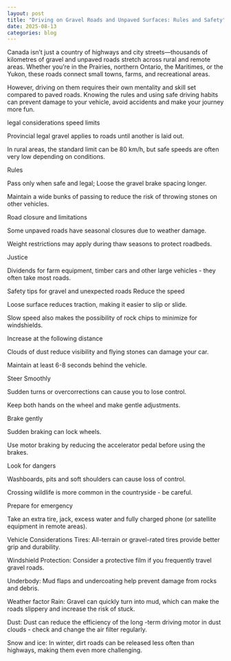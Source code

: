 ```yaml
---
layout: post
title: "Driving on Gravel Roads and Unpaved Surfaces: Rules and Safety"
date: 2025-08-13
categories: blog
---
```


Canada isn’t just a country of highways and city streets—thousands of kilometres of gravel and unpaved roads stretch across rural and remote areas. Whether you’re in the Prairies, northern Ontario, the Maritimes, or the Yukon, these roads connect small towns, farms, and recreational areas.

However, driving on them requires their own mentality and skill set compared to paved roads. Knowing the rules and using safe driving habits can prevent damage to your vehicle, avoid accidents and make your journey more fun.

legal considerations
speed limits

Provincial legal gravel applies to roads until another is laid out.

In rural areas, the standard limit can be 80 km/h, but safe speeds are often very low depending on conditions.

Rules

Pass only when safe and legal; Loose the gravel brake spacing longer.

Maintain a wide bunks of passing to reduce the risk of throwing stones on other vehicles.

Road closure and limitations

Some unpaved roads have seasonal closures due to weather damage.

Weight restrictions may apply during thaw seasons to protect roadbeds.

Justice

Dividends for farm equipment, timber cars and other large vehicles - they often take most roads.

Safety tips for gravel and unexpected roads
Reduce the speed

Loose surface reduces traction, making it easier to slip or slide.

Slow speed also makes the possibility of rock chips to minimize for windshields.

Increase at the following distance

Clouds of dust reduce visibility and flying stones can damage your car.

Maintain at least 6-8 seconds behind the vehicle.

Steer Smoothly

Sudden turns or overcorrections can cause you to lose control.

Keep both hands on the wheel and make gentle adjustments.

Brake gently

Sudden braking can lock wheels.

Use motor braking by reducing the accelerator pedal before using the brakes.

Look for dangers

Washboards, pits and soft shoulders can cause loss of control.

Crossing wildlife is more common in the countryside - be careful.

Prepare for emergency

Take an extra tire, jack, excess water and fully charged phone (or satellite equipment in remote areas).

Vehicle Considerations
Tires: All-terrain or gravel-rated tires provide better grip and durability.

Windshield Protection: Consider a protective film if you frequently travel gravel roads.

Underbody: Mud flaps and undercoating help prevent damage from rocks and debris.

Weather factor
Rain: Gravel can quickly turn into mud, which can make the roads slippery and increase the risk of stuck.

Dust: Dust can reduce the efficiency of the long -term driving motor in dust clouds - check and change the air filter regularly.

Snow and ice: In winter, dirt roads can be released less often than highways, making them even more challenging.
